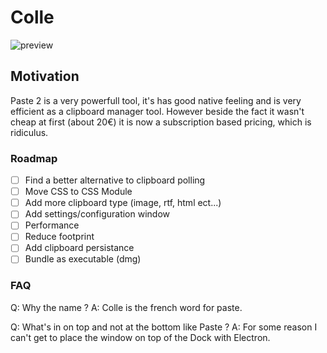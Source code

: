 # Colle

![preview](https://i.imgur.com/Tb6CDwX.gif)

## Motivation

Paste 2 is a very powerfull tool, it's has good native feeling and is very efficient as a clipboard manager tool. However beside the fact it wasn't cheap at first (about 20€) it is now a subscription based pricing, which is ridiculus.

### Roadmap

- [ ] Find a better alternative to clipboard polling
- [ ] Move CSS to CSS Module
- [ ] Add more clipboard type (image, rtf, html ect...)
- [ ] Add settings/configuration window
- [ ] Performance
- [ ] Reduce footprint
- [ ] Add clipboard persistance
- [ ] Bundle as executable (dmg)

### FAQ

Q: Why the name ?
A: Colle is the french word for paste.

Q: What's in on top and not at the bottom like Paste ?
A: For some reason I can't get to place the window on top of the Dock with Electron.
